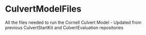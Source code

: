 # CulvertModelFiles
All the files needed to run the Cornell Culvert Model - Updated from previous CulvertStartKit and CulvertEvaluation repositories
